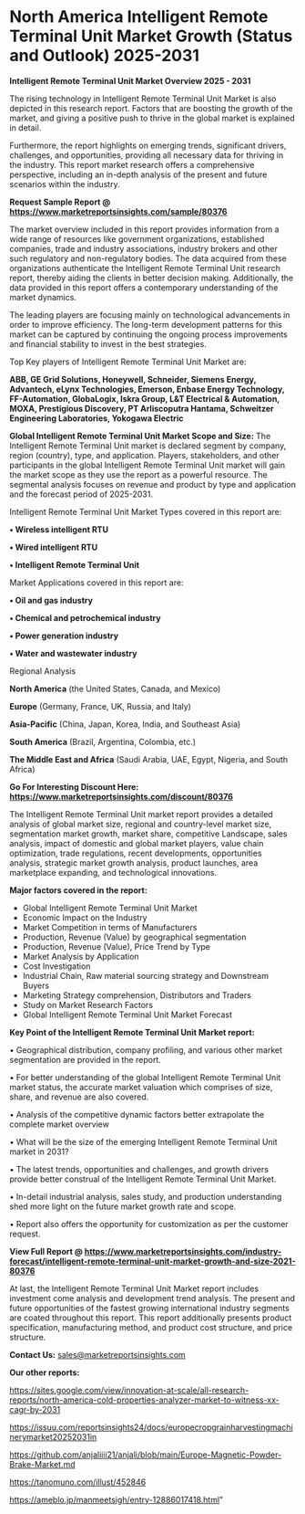 # North America Intelligent Remote Terminal Unit Market Growth (Status and Outlook) 2025-2031

<Strong> Intelligent Remote Terminal Unit Market Overview 2025 - 2031</strong>

The rising technology in Intelligent Remote Terminal Unit Market is also depicted in this research report. Factors that are boosting the growth of the market, and giving a positive push to thrive in the global market is explained in detail.

Furthermore, the report highlights on emerging trends, significant drivers, challenges, and opportunities, providing all necessary data for thriving in the industry. This report market research offers a comprehensive perspective, including an in-depth analysis of the present and future scenarios within the industry.

<strong>Request Sample Report @ <a href=https://www.marketreportsinsights.com/sample/80376>https://www.marketreportsinsights.com/sample/80376</a></strong>

The market overview included in this report provides information from a wide range of resources like government organizations, established companies, trade and industry associations, industry brokers and other such regulatory and non-regulatory bodies. The data acquired from these organizations authenticate the Intelligent Remote Terminal Unit research report, thereby aiding the clients in better decision making. Additionally, the data provided in this report offers a contemporary understanding of the market dynamics.

The leading players are focusing mainly on technological advancements in order to improve efficiency. The long-term development patterns for this market can be captured by continuing the ongoing process improvements and financial stability to invest in the best strategies.

Top Key players of Intelligent Remote Terminal Unit Market are:

<strong>ABB, GE Grid Solutions, Honeywell, Schneider, Siemens Energy, Advantech, eLynx Technologies, Emerson, Enbase Energy Technology, FF-Automation, GlobaLogix, Iskra Group, L&T Electrical & Automation, MOXA, Prestigious Discovery, PT Arliscoputra Hantama, Schweitzer Engineering Laboratories, Yokogawa Electric</strong>

<strong><b>Global Intelligent Remote Terminal Unit Market Scope and Size:</b></strong>
The Intelligent Remote Terminal Unit market is declared segment by company, region (country), type, and application. Players, stakeholders, and other participants in the global Intelligent Remote Terminal Unit market will gain the market scope as they use the report as a powerful resource. The segmental analysis focuses on revenue and product by type and application and the forecast period of 2025-2031.

Intelligent Remote Terminal Unit Market Types covered in this report are:

<strong>• Wireless intelligent RTU

• Wired intelligent RTU

• Intelligent Remote Terminal Unit</strong>

Market Applications covered in this report are:

<strong>• Oil and gas industry

• Chemical and petrochemical industry

• Power generation industry

• Water and wastewater industry</strong> 

Regional Analysis

<strong>North America</strong> (the United States, Canada, and Mexico)

<strong>Europe</strong> (Germany, France, UK, Russia, and Italy)

<strong>Asia-Pacific</strong> (China, Japan, Korea, India, and Southeast Asia)

<strong>South America</strong> (Brazil, Argentina, Colombia, etc.)

<strong>The Middle East and Africa</strong> (Saudi Arabia, UAE, Egypt, Nigeria, and South Africa)

<strong>Go For Interesting Discount Here: <a href=https://www.marketreportsinsights.com/discount/80376>https://www.marketreportsinsights.com/discount/80376</a></strong>

The Intelligent Remote Terminal Unit market report provides a detailed analysis of global market size, regional and country-level market size, segmentation market growth, market share, competitive Landscape, sales analysis, impact of domestic and global market players, value chain optimization, trade regulations, recent developments, opportunities analysis, strategic market growth analysis, product launches, area marketplace expanding, and technological innovations.

<strong><b>Major factors covered in the report:</b></strong>
<ul>
  <li>Global Intelligent Remote Terminal Unit Market </li>
  <li>Economic Impact on the Industry</li>
  <li>Market Competition in terms of Manufacturers</li>
  <li>Production, Revenue (Value) by geographical segmentation</li>
  <li>Production, Revenue (Value), Price Trend by Type</li>
  <li>Market Analysis by Application</li>
  <li>Cost Investigation</li>
  <li>Industrial Chain, Raw material sourcing strategy and Downstream Buyers</li>
  <li>Marketing Strategy comprehension, Distributors and Traders</li>
  <li>Study on Market Research Factors</li>
  <li>Global Intelligent Remote Terminal Unit Market Forecast</li>
</ul>

<strong><b>Key Point of the Intelligent Remote Terminal Unit Market report:</b></strong>

• Geographical distribution, company profiling, and various other market segmentation are provided in the report.

• For better understanding of the global Intelligent Remote Terminal Unit market status, the accurate market valuation which comprises of size, share, and revenue are also covered.

• Analysis of the competitive dynamic factors better extrapolate the complete market overview

• What will be the size of the emerging Intelligent Remote Terminal Unit market in 2031?

• The latest trends, opportunities and challenges, and growth drivers provide better construal of the Intelligent Remote Terminal Unit Market.

• In-detail industrial analysis, sales study, and production understanding shed more light on the future market growth rate and scope.

• Report also offers the opportunity for customization as per the customer request.

<strong><b>View Full Report @ <a href=https://www.marketreportsinsights.com/industry-forecast/intelligent-remote-terminal-unit-market-growth-and-size-2021-80376>https://www.marketreportsinsights.com/industry-forecast/intelligent-remote-terminal-unit-market-growth-and-size-2021-80376</a></b></strong>


At last, the Intelligent Remote Terminal Unit Market report includes investment come analysis and development trend analysis. The present and future opportunities of the fastest growing international industry segments are coated throughout this report. This report additionally presents product specification, manufacturing method, and product cost structure, and price structure.

<strong>Contact Us:</strong>
sales@marketreportsinsights.com

<strong>Our other reports:</strong>

<a href=https://sites.google.com/view/innovation-at-scale/all-research-reports/north-america-cold-properties-analyzer-market-to-witness-xx-cagr-by-2031>https://sites.google.com/view/innovation-at-scale/all-research-reports/north-america-cold-properties-analyzer-market-to-witness-xx-cagr-by-2031</a>

<a href=https://issuu.com/reportsinsights24/docs/europecropgrainharvestingmachinerymarket20252031in>https://issuu.com/reportsinsights24/docs/europecropgrainharvestingmachinerymarket20252031in</a>

<a href=https://github.com/anjaliiii21/anjali/blob/main/Europe-Magnetic-Powder-Brake-Market.md>https://github.com/anjaliiii21/anjali/blob/main/Europe-Magnetic-Powder-Brake-Market.md</a>

<a href=https://tanomuno.com/illust/452846>https://tanomuno.com/illust/452846</a>

<a href=https://ameblo.jp/manmeetsigh/entry-12886017418.html>https://ameblo.jp/manmeetsigh/entry-12886017418.html</a>"
